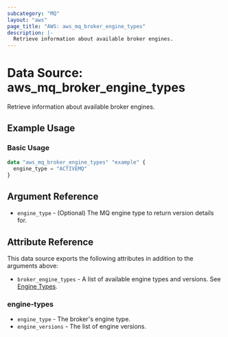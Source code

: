 ```yaml
---
subcategory: "MQ"
layout: "aws"
page_title: "AWS: aws_mq_broker_engine_types"
description: |-
  Retrieve information about available broker engines.
---
```


# Data Source: aws_mq_broker_engine_types

Retrieve information about available broker engines.

## Example Usage

### Basic Usage

```terraform
data "aws_mq_broker_engine_types" "example" {
  engine_type = "ACTIVEMQ"
}
```

## Argument Reference

* `engine_type` - (Optional) The MQ engine type to return version details for.

## Attribute Reference

This data source exports the following attributes in addition to the arguments above:

* `broker_engine_types` - A list of available engine types and versions. See [Engine Types](#engine-types).

### engine-types

* `engine_type` - The broker's engine type.
* `engine_versions` - The list of engine versions.
